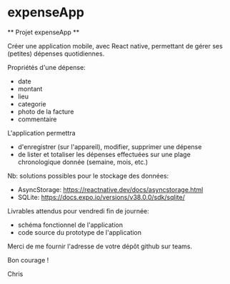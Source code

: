 # expenseApp
** Projet expenseApp **

Créer une application mobile, avec React native, permettant de gérer ses (petites) dépenses quotidiennes.

Propriétés d'une dépense:
- date
- montant
- lieu
- categorie
- photo de la facture
- commentaire

L'application permettra
- d'enregistrer (sur l'appareil), modifier, supprimer une dépense
- de lister et totaliser les dépenses effectuées sur une plage chronologique donnée (semaine, mois, etc.)

Nb: solutions possibles pour le stockage des données:
- AsyncStorage: https://reactnative.dev/docs/asyncstorage.html
- SQLite: https://docs.expo.io/versions/v38.0.0/sdk/sqlite/


Livrables attendus pour vendredi fin de journée:
- schéma fonctionnel de l'application
- code source du prototype de l'application

Merci de me fournir l'adresse de votre dépôt github sur teams.

Bon courage !

Chris

